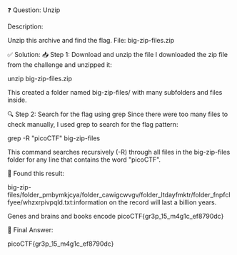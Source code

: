 ❓ Question: Unzip

Description:

Unzip this archive and find the flag.
File: big-zip-files.zip

✅ Solution:
📥 Step 1: Download and unzip the file
I downloaded the zip file from the challenge and unzipped it:

unzip big-zip-files.zip

This created a folder named big-zip-files/ with many subfolders and files inside.

🔍 Step 2: Search for the flag using grep
Since there were too many files to check manually, I used grep to search for the flag pattern:

grep -R "picoCTF" big-zip-files

This command searches recursively (-R) through all files in the big-zip-files folder for any line that contains the word "picoCTF".

🏁 Found this result:

big-zip-files/folder_pmbymkjcya/folder_cawigcwvgv/folder_ltdayfmktr/folder_fnpfclfyee/whzxrpivpqld.txt:information on the record will last a billion years.

Genes and brains and books encode picoCTF{gr3p_15_m4g1c_ef8790dc}

🎯 Final Answer:

picoCTF{gr3p_15_m4g1c_ef8790dc}
